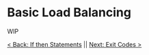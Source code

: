 # Basic Load Balancing



WIP


[< Back: If then Statements](https://sxcdennis.github.io/basic-shell-scripting/If%20then%20Statements "If then Statements") || [Next: Exit Codes >](https://sxcdennis.github.io/basic-shell-scripting/Exit%20codes "Exit Codes")
